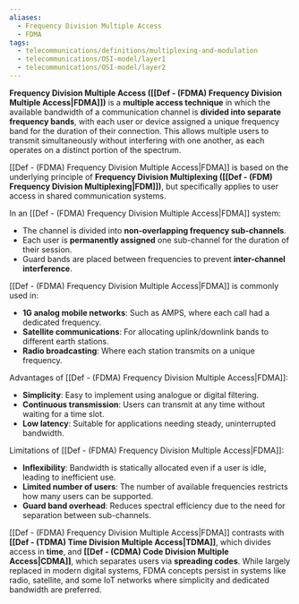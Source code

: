 ```yaml
---
aliases:
  - Frequency Division Multiple Access
  - FDMA
tags:
  - telecommunications/definitions/multiplexing-and-modulation
  - telecommunications/OSI-model/layer1
  - telecommunications/OSI-model/layer2
---
```


**Frequency Division Multiple Access ([[Def - (FDMA) Frequency Division Multiple Access|FDMA]])** is a **multiple access technique** in which the available bandwidth of a communication channel is **divided into separate frequency bands**, with each user or device assigned a unique frequency band for the duration of their connection. This allows multiple users to transmit simultaneously without interfering with one another, as each operates on a distinct portion of the spectrum.

[[Def - (FDMA) Frequency Division Multiple Access|FDMA]] is based on the underlying principle of **Frequency Division Multiplexing ([[Def - (FDM) Frequency Division Multiplexing|FDM]])**, but specifically applies to user access in shared communication systems.

In an [[Def - (FDMA) Frequency Division Multiple Access|FDMA]] system:
- The channel is divided into **non-overlapping frequency sub-channels**.
- Each user is **permanently assigned** one sub-channel for the duration of their session.
- Guard bands are placed between frequencies to prevent **inter-channel interference**.

[[Def - (FDMA) Frequency Division Multiple Access|FDMA]] is commonly used in:
- **1G analog mobile networks**: Such as AMPS, where each call had a dedicated frequency.
- **Satellite communications**: For allocating uplink/downlink bands to different earth stations.
- **Radio broadcasting**: Where each station transmits on a unique frequency.

Advantages of [[Def - (FDMA) Frequency Division Multiple Access|FDMA]]:
- **Simplicity**: Easy to implement using analogue or digital filtering.
- **Continuous transmission**: Users can transmit at any time without waiting for a time slot.
- **Low latency**: Suitable for applications needing steady, uninterrupted bandwidth.

Limitations of [[Def - (FDMA) Frequency Division Multiple Access|FDMA]]:
- **Inflexibility**: Bandwidth is statically allocated even if a user is idle, leading to inefficient use.
- **Limited number of users**: The number of available frequencies restricts how many users can be supported.
- **Guard band overhead**: Reduces spectral efficiency due to the need for separation between sub-channels.

[[Def - (FDMA) Frequency Division Multiple Access|FDMA]] contrasts with **[[Def - (TDMA) Time Division Multiple Access|TDMA]]**, which divides access in **time**, and **[[Def - (CDMA) Code Division Multiple Access|CDMA]]**, which separates users via **spreading codes**. While largely replaced in modern digital systems, FDMA concepts persist in systems like radio, satellite, and some IoT networks where simplicity and dedicated bandwidth are preferred.
